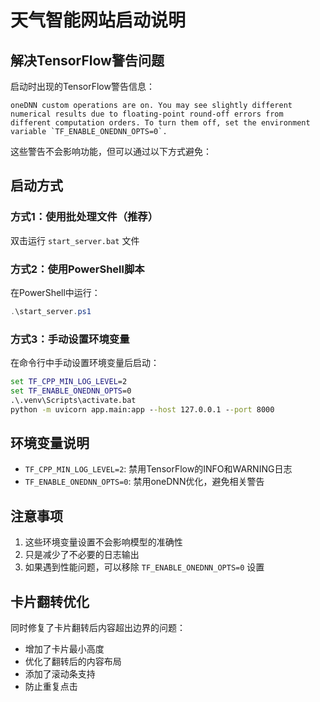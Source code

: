 # 天气智能网站启动说明

## 解决TensorFlow警告问题

启动时出现的TensorFlow警告信息：
```
oneDNN custom operations are on. You may see slightly different numerical results due to floating-point round-off errors from different computation orders. To turn them off, set the environment variable `TF_ENABLE_ONEDNN_OPTS=0`.
```

这些警告不会影响功能，但可以通过以下方式避免：

## 启动方式

### 方式1：使用批处理文件（推荐）
双击运行 `start_server.bat` 文件

### 方式2：使用PowerShell脚本
在PowerShell中运行：
```powershell
.\start_server.ps1
```

### 方式3：手动设置环境变量
在命令行中手动设置环境变量后启动：
```cmd
set TF_CPP_MIN_LOG_LEVEL=2
set TF_ENABLE_ONEDNN_OPTS=0
.\.venv\Scripts\activate.bat
python -m uvicorn app.main:app --host 127.0.0.1 --port 8000
```

## 环境变量说明

- `TF_CPP_MIN_LOG_LEVEL=2`: 禁用TensorFlow的INFO和WARNING日志
- `TF_ENABLE_ONEDNN_OPTS=0`: 禁用oneDNN优化，避免相关警告

## 注意事项

1. 这些环境变量设置不会影响模型的准确性
2. 只是减少了不必要的日志输出
3. 如果遇到性能问题，可以移除 `TF_ENABLE_ONEDNN_OPTS=0` 设置

## 卡片翻转优化

同时修复了卡片翻转后内容超出边界的问题：
- 增加了卡片最小高度
- 优化了翻转后的内容布局
- 添加了滚动条支持
- 防止重复点击
